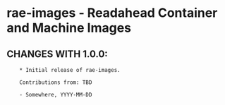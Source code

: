 # rae-images - Readahead Container and Machine Images

## CHANGES WITH 1.0.0:

        * Initial release of rae-images.

        Contributions from: TBD

        - Somewhere, YYYY-MM-DD
